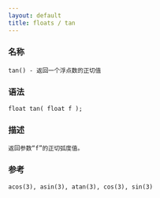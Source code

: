```yaml
---
layout: default
title: floats / tan
---
```


### 名称

    tan() - 返回一个浮点数的正切值

### 语法

    float tan( float f );

### 描述

    返回参数“f”的正切弧度值。

### 参考

    acos(3), asin(3), atan(3), cos(3), sin(3)
